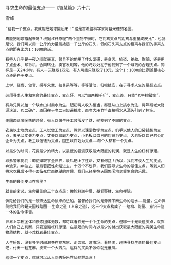 寻求生命的最佳支点——《智慧篇》六十六

雪峰


    “给我一个支点，我就能把地球撬起来！”这是古希腊科学家阿基米德的名言。

    真能把地球撬起来吗？根据杠杆原理“两个重物平衡时，它们离支点的距离与重量成反比”，也就是说，我们可以用一公斤的力量能撬起一千公斤的石头，假如石头离支点的距离与我们的手离支点的距离比为1：1000的话。

    有些人几乎是一夜之间就暴富，暂且不论他用了什么渠道，是贪污、偷盗、抢劫、欺骗，还是用了点金术、印钞机、合同转让、卖官发明等，他的巧妙处在于他找到了一个赚钱的合理支点。同样是一天24小时，有人一天赚取1万元，有人可能只赚取了10元，这个1：1000的比例差距核心点还是在于支点。

    上学、经商、做官、撰写文章、拉关系等等，等等活动，归根结底，在于寻求人生的最佳支点。

    必须寻求人生和生命的最佳支点，支点好，可以“四两拨千斤”，支点差，只能“老牛拉破车”。

    有弟兄俩以给一个缺水山村卖水为生，起初两人收入相当，都是从山上挑水为法，两年后老大财源滚滚，老二破产，原因在于老二只知道挑水，而老大用竹竿直接把水从源头引到了村庄。

    美国西部淘金热的时候，有人以做牛仔工装服发了财，他找到了不同的支点。

    农民以土地为支点，工人以做工为支点，教师以课堂教学为支点，扒手以他人的口袋钱包为支点，妻子以丈夫为支点，丈夫以家庭为支点，小老板以自己的店铺为支点，大老板以自己的公司企业为支点，教主以信徒为支点，国王以百姓为支点……每个人都有一个支点。

    以最少的时间，花费最少的精力，以最低的投资获取最大限度的利润，就是人生的杠杆原理。

    耶稣警示我们：即使赚取了全世界，最后赔上了性命，又有何益！所以，我们不谈人生的支点，奔波来，奔波去，最后若把性命赔进去，十万个不划算，我们要寻求生命的最佳支点，等到人们挑水吃最后不得不面临死亡而绝望的时候，我们已经坐在天国悠闲地享受生命的乐趣。

    生命的最佳支点在哪里？

    就目前来说，生命最佳的三个支点是：佛陀释迦牟尼、基督耶稣、生命禅院。

    佛陀给我们的是一艘直达生命彼岸的法船，基督给我们的是源源不断生命的活水——能量，生命禅院给我们的是天国线路图——生命之道（上帝之道），这三个支点构成了——结构、能量、意识三位一体的生命宇宙。

    世界上宗教团体和修炼团体无数，都可以看作是一个个生命的支点，但哪一个是最佳支点，就靠人们自己去判断，只要遵循杠杆原理，在最短的时间内以最少的付出获取最大限度的完美生命反物质结构，就不难找到最佳支点。

    人生短暂，没有多少时间浪费在穿东家、走西家、逛市场、看热闹，赶快寻找生命的最佳支点吧，付出一粒芝麻，换来一个大西瓜，这样的买卖不做你就是傻瓜。

    给你一个支点，你就可以从人间去极乐界仙岛群岛洲！



